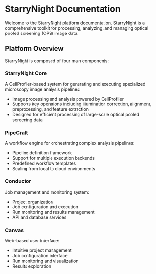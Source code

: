 # StarryNight Documentation

Welcome to the StarryNight platform documentation. StarryNight is a comprehensive toolkit for processing, analyzing, and managing optical pooled screening (OPS) image data.

## Platform Overview

StarryNight is composed of four main components:

### StarryNight Core

A CellProfiler-based system for generating and executing specialized microscopy image analysis pipelines:

- Image processing and analysis powered by CellProfiler
- Supports key operations including illumination correction, alignment, preprocessing, and feature extraction
- Designed for efficient processing of large-scale optical pooled screening data

### PipeCraft

A workflow engine for orchestrating complex analysis pipelines:

- Pipeline definition framework
- Support for multiple execution backends
- Predefined workflow templates
- Scaling from local to cloud environments

### Conductor

Job management and monitoring system:

- Project organization
- Job configuration and execution
- Run monitoring and results management
- API and database services

### Canvas

Web-based user interface:

- Intuitive project management
- Job configuration interface
- Run monitoring and visualization
- Results exploration
